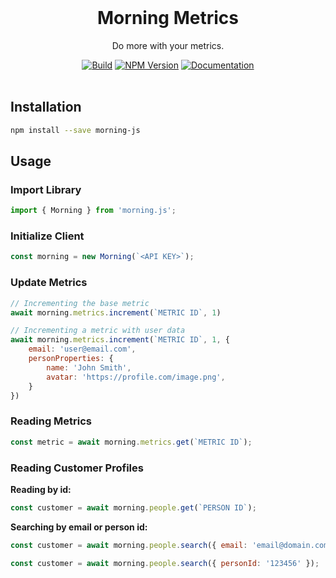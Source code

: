 <div align="center">
	<br>
    <h1>Morning Metrics</h1>
	<p>Do more with your metrics.</p>
	<a href="https://github.com/morning-kpi/morning-js/actions/workflows/npm-publish.yml"><img src="https://github.com/morning-kpi/morning-js/actions/workflows/npm-publish.yml/badge.svg" alt="Build" /></a>
	<a href="https://www.npmjs.com/package/morning-js"><img src="https://img.shields.io/npm/v/morning-js" alt="NPM Version"></a>
	<a href="https://docs.morning.so"><img src="https://img.shields.io/badge/Docs-LogSnag" alt="Documentation"></a>
	<br>
	<br>
</div>


## Installation

```sh
npm install --save morning-js
```

## Usage

### Import Library

```js
import { Morning } from 'morning.js';
```

### Initialize Client

```js
const morning = new Morning(`<API KEY>`);
```

### Update Metrics

```js
// Incrementing the base metric
await morning.metrics.increment(`METRIC ID`, 1)
```

```js
// Incrementing a metric with user data
await morning.metrics.increment(`METRIC ID`, 1, {
	email: 'user@email.com',
	personProperties: {
		name: 'John Smith',
		avatar: 'https://profile.com/image.png',
	}
})
```

### Reading Metrics

```js
const metric = await morning.metrics.get(`METRIC ID`);
```

### Reading Customer Profiles

**Reading by id:**

```js
const customer = await morning.people.get(`PERSON ID`);
```

**Searching by email or person id:**

```js
const customer = await morning.people.search({ email: 'email@domain.com' });
```

```js
const customer = await morning.people.search({ personId: '123456' });
```
